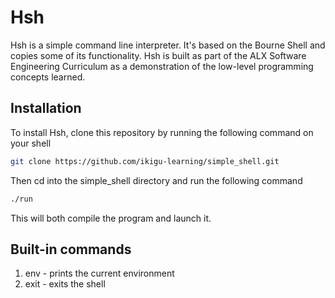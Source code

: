 # Hsh

Hsh is a simple command line interpreter. It's based on the Bourne Shell and copies some of its functionality. Hsh is built as part of the ALX Software Engineering Curriculum as a demonstration of the low-level programming concepts learned.

## Installation

To install Hsh, clone this repository by running the following command on your shell

```bash
git clone https://github.com/ikigu-learning/simple_shell.git
```

Then cd into the simple_shell directory and run the following command

```bash
./run
```

This will both compile the program and launch it.

## Built-in commands

1. env - prints the current environment
2. exit - exits the shell
